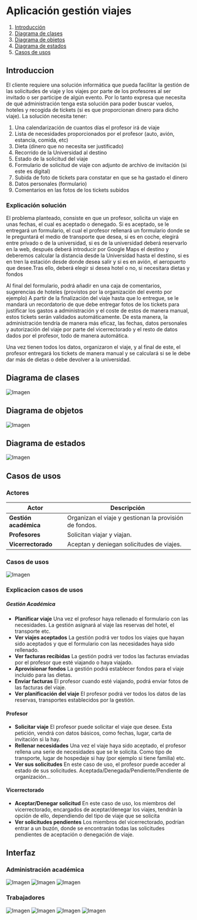 # Aplicación gestión viajes
1. [Introducción](#Introducción)
2. [Diagrama de clases](#Diagrama-de-clases)
3. [Diagrama de objetos](#Diagrama-de-objetos)
4. [Diagrama de estados](#Diagrama-de-estados)
5. [Casos de usos](#Casos-de-usos)

## Introduccion
El cliente requiere una solución informática que pueda facilitar la gestión de las solicitudes de viaje y los viajes por parte de los profesores al ser invitado o ser participe de algún evento. Por lo tanto expresa que necesita de qué administración tenga esta solución para poder buscar vuelos, hoteles y recogida de tickets (si es que proporcionan dinero para dicho viaje). La solución necesita tener:

1. Una calendarización de cuantos días el profesor irá de viaje
2. Lista de necesidades proporcionados por el profesor (auto, avión, estancia, comida, etc)
3. Dieta (dinero que no necesita ser justificado)
4. Recorrido de la Universidad al destino
5. Estado de la solicitud del viaje
6. Formulario de solicitud de viaje con adjunto de archivo de invitación (si este es digital)
7. Subida de foto de tickets para constatar en que se ha gastado el dinero
8. Datos personales (formulario)
9. Comentarios en las fotos de los tickets subidos

### Explicación solución
El problema planteado, consiste en que un profesor, solicita un viaje en unas fechas, el cual es aceptado o denegado. Si es aceptado, se le entregará un formulario, el cual el profesor rellenará un formulario donde se le preguntará el medio de transporte que desea, si es en coche, elegirá entre privado o de la universidad, si es de la universidad deberá reservarlo en la web, después deberá introducir por Google Maps el destino y deberemos calcular la distancia desde la Universidad hasta el destino, si es en tren la estación desde donde desea salir y si es en avión, el aeropuerto que desee.Tras ello, deberá elegir si desea hotel o no, si necesitara dietas y fondos

Al final del formulario, podrá añadir en una caja de comentarios, sugerencias de hoteles (provistos por la organización del evento por ejemplo)
A partir de la finalización del viaje hasta que lo entregue, se le mandará un recordatorio de que debe entregar fotos de los tickets para justificar los gastos a administración y el coste de estos de manera manual, estos tickets serán validados automáticamente.
De esta manera, la administración tendría de manera más eficaz, las fechas, datos personales y autorización del viaje por parte del vicerrectorado y el resto de datos dados por el profesor, todo de manera automática. 

Una vez tienen todos los datos, organizaron el viaje, y al final de este, el profesor entregará los tickets de manera manual y se calculará si se le debe dar más de dietas o debe devolver a la universidad.

## Diagrama de clases
![Imagen](clases/DiagramaClases.png)
## Diagrama de objetos
![Imagen](objetos/DiagramaObjetos.png)
## Diagrama de estados
![Imagen](estados/DiagramaEstados.png)
## Casos de usos
### Actores
| Actor                      | Descripción                                                                   |
| -------------------------- | ----------------------------------------------------------------------------- |
| **Gestión académica**      | Organizan el viaje y gestionan la provisión de fondos. 			     |
| **Profesores**             | Solicitan viajar y viajan. 					             |
| **Vicerrectorado**         | Aceptan y deniegan solicitudes de viajes.   				     |

### Casos de usos
![Imagen](casosdeusos/CasosDeUsos.png)

### Explicacion casos de usos

##### Gestión Académica

<ul>
    <li><strong>Planificar viaje</strong> Una vez el profesor haya rellenado el formulario con las necesidades. La gestión asignará al viaje las reservas del hotel, el transporte etc.</li>
    <li><strong>Ver viajes aceptados</strong> La gestión podrá ver todos los viajes que hayan sido aceptados y que el formulario con las necesidades haya sido rellenado.</li>
    <li><strong>Ver facturas recibidas</strong> La gestión podrá ver todos las facturas enviadas por el profesor que esté viajando o haya viajado.</li>
    <li><strong>Aprovisionar fondos</strong> La gestión podrá establecer fondos para el viaje incluido para las dietas.</li>
    <li><strong>Enviar facturas</strong> El profesor cuando esté viajando, podrá enviar fotos de las facturas del viaje.</li>
    <li><strong>Ver planificación del viaje</strong> El profesor podrá ver todos los datos de las reservas, transportes establecidos por la gestión.</li>
</ul>

#### Profesor
<ul>
    <li><strong>Solicitar viaje</strong> El profesor puede solicitar el viaje que desee. Esta petición, vendrá con datos básicos, como fechas, lugar, carta de invitación si la hay.</li>
    <li><strong>Rellenar necesidades</strong> Una vez el viaje haya sido aceptado, el profesor rellena una serie de necesidades que se le solicita. Como tipo de transporte, lugar de hospedaje si hay (por ejemplo si tiene familia) etc.</li>
    <li><strong>Ver sus solicitudes</strong> En este caso de uso, el profesor puede acceder al estado de sus solicitudes. Aceptada/Denegada/Pendiente/Pendiente de organización…</li>
</ul>

#### Vicerrectorado
<ul>
    <li><strong>Aceptar/Denegar solicitud</strong> En este caso de uso, los miembros del vicerrectorado, encargados de aceptar/denegar los viajes, tendrán la opción de ello, dependiendo del tipo de viaje que se solicita</li>
    <li><strong>Ver solicitudes pendientes</strong> Los miembros del vicerrectorado, podrían entrar a un buzón, donde se encontrarán todas las solicitudes pendientes de aceptación o denegación de viaje.</li>
</ul>

## Interfaz
### Administración académica
![Imagen](interfaz/Administracion-1.png)
![Imagen](interfaz/Administracion-2.png)
![Imagen](interfaz/Administracion-3.png)

### Trabajadores
![Imagen](interfaz/Profesor-1.png)
![Imagen](interfaz/Profesor-2.png)
![Imagen](interfaz/Profesor-3.png)
![Imagen](interfaz/Profesor-4.png)